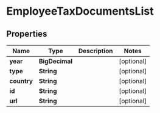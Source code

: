 

# EmployeeTaxDocumentsList


## Properties

| Name | Type | Description | Notes |
|------------ | ------------- | ------------- | -------------|
|**year** | **BigDecimal** |  |  [optional] |
|**type** | **String** |  |  [optional] |
|**country** | **String** |  |  [optional] |
|**id** | **String** |  |  [optional] |
|**url** | **String** |  |  [optional] |



